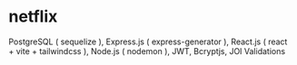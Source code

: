 # netflix
PostgreSQL ( sequelize ), Express.js ( express-generator ), React.js ( react + vite + tailwindcss ), Node.js ( nodemon ), JWT, Bcryptjs, JOI Validations
